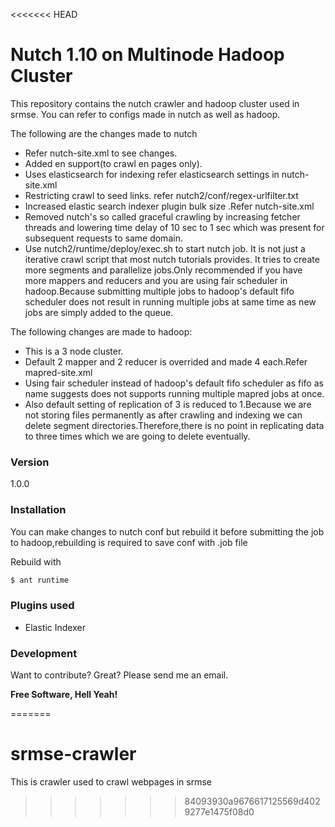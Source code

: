 <<<<<<< HEAD
# Nutch 1.10 on Multinode Hadoop Cluster
This repository contains the nutch crawler and hadoop cluster used in srmse.
You can refer to configs made in nutch as well as hadoop.

The following are the changes made to nutch
  - Refer nutch-site.xml to see changes.
  - Added en support(to crawl en pages only).
  - Uses elasticsearch for indexing refer elasticsearch settings in nutch-site.xml
  - Restricting crawl to seed links. refer nutch2/conf/regex-urlfilter.txt
  - Increased elastic search indexer plugin bulk size .Refer nutch-site.xml
  - Removed nutch's so called graceful crawling by increasing fetcher threads and lowering time delay of 10 sec to 1 sec which was present for subsequent requests to same domain.
  - Use nutch2/runtime/deploy/exec.sh to start nutch job. It is not just a iterative crawl script that most nutch tutorials provides. It tries to create more segments and parallelize jobs.Only recommended if you have more mappers and reducers and you are using fair scheduler in hadoop.Because submitting multiple jobs to hadoop's default fifo scheduler does not result in running multiple jobs at same time as new jobs are simply added to the queue.

The following changes are made to hadoop:
  - This is a 3 node cluster.
  - Default 2 mapper and 2 reducer is overrided and made 4 each.Refer mapred-site.xml
  - Using fair scheduler instead of hadoop's default fifo scheduler as fifo as name suggests does not supports running multiple mapred jobs at once.
  - Also default setting of replication of 3 is reduced to 1.Because we are not storing files permanently as after crawling and indexing we can delete segment directories.Therefore,there is no point in replicating data to three times which we are going to delete eventually.
    

### Version
1.0.0


### Installation

You can make changes to nutch conf but rebuild it before submitting the job to hadoop,rebuilding is required to save conf with .job file

Rebuild with
```sh
$ ant runtime
```

### Plugins used

* Elastic Indexer

### Development

Want to contribute? Great?
Please send me an email.


**Free Software, Hell Yeah!**


=======
# srmse-crawler
This is crawler used to crawl webpages in srmse
>>>>>>> 84093930a9676617125569d4029277e1475f08d0
